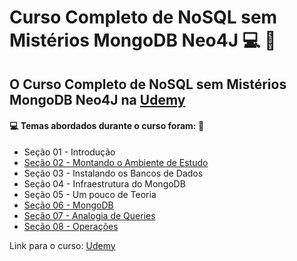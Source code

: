 # Curso Completo de NoSQL sem Mistérios MongoDB Neo4J 💻 :game_die:
## O Curso Completo de NoSQL sem Mistérios MongoDB Neo4J na [Udemy](https://www.udemy.com/course/curso-banco-de-dados-nosql-mongodb-neo4j-redis/)
#### :computer: Temas abordados durante o curso foram: :rocket:
- Seção 01 - Introdução
- [Seção 02 - Montando o Ambiente de Estudo](https://github.com/romulovieira777/Curso_completo_de_NoSQ_sem_misterios_MongoDB_Neo4J/tree/main/Se%C3%A7%C3%A3o%2002%20-%20Montando%20o%20Ambiente%20de%20Estudo)
- Seção 03 - Instalando os Bancos de Dados
- Seção 04 - Infraestrutura do MongoDB
- Seção 05 - Um pouco de Teoria
- [Seção 06 - MongoDB](https://github.com/romulovieira777/Curso_completo_de_NoSQ_sem_misterios_MongoDB_Neo4J/tree/main/Se%C3%A7%C3%A3o%2006%20-%20MongoDB)
- [Seção 07 - Analogia de Queries](https://github.com/romulovieira777/Curso_completo_de_NoSQ_sem_misterios_MongoDB_Neo4J/tree/main/Se%C3%A7%C3%A3o%2007%20-%20Analogia%20de%20Queries)
- [Seção 08 - Operações](https://github.com/romulovieira777/Curso_completo_de_NoSQ_sem_misterios_MongoDB_Neo4J/tree/main/Se%C3%A7%C3%A3o%2008%20-%20Opera%C3%A7%C3%B5es)

Link para o curso: [Udemy](https://www.udemy.com/course/curso-banco-de-dados-nosql-mongodb-neo4j-redis/)
